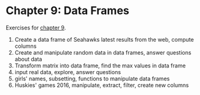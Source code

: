 # Chapter 9: Data Frames
Exercises for [chapter 9](https://info201.github.io/dataframes.html).

1. Create a data frame of Seahawks latest results from the web, compute columns
2. Create and manipulate random data in data frames, answer
   questions about data
3. Transform matrix into data frame, find the max values in data frame
4. input real data, explore, answer questions
5. girls' names, subsetting, functions to manipulate data frames
6. Huskies' games 2016, manipulate, extract, filter, create new columns
